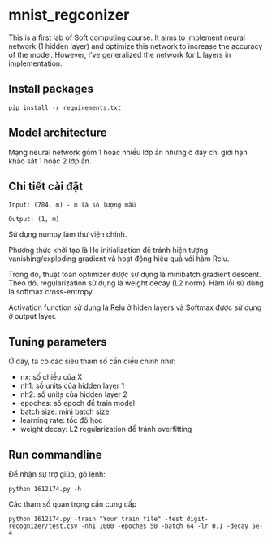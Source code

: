 # mnist_regconizer
This is a first lab of Soft computing course. It aims to implement neural network (1 hidden layer) and optimize this network to increase the accuracy of the model. However, I've generalized the network for L layers in implementation.

## Install packages
```
pip install -r requirements.txt
```

## Model architecture
Mạng neural network gồm 1 hoặc nhiều lớp ẩn nhưng ở đây chỉ giới hạn khảo sát 1 hoặc 2 lớp ẩn.


## Chi tiết cài đặt
```
Input: (784, m) - m là số lượng mẫu

Output: (1, m)
```
Sử dụng numpy làm thư viện chính.

Phương thức khởi tạo là He initialization để tránh hiện tượng vanishing/exploding gradient và hoạt động hiệu quả với hàm Relu.

Trong đó, thuật toán optimizer được sử dụng là minibatch gradient descent. Theo đó, regularization sử dụng là weight decay (L2 norm). Hàm lỗi sử dùng là softmax cross-entropy. 

Activation function sử dụng là Relu ở hiden layers và Softmax được sử dụng ở output layer.

## Tuning parameters

Ở đây, ta có các siêu tham số cần điều chỉnh như:
- nx: số chiều của X
- nh1: số units của hidden layer 1
- nh2: số units của hidden layer 2
- epoches: số epoch để train model
- batch size: mini batch size
- learning rate: tốc độ học
- weight decay: L2 regularization để tránh overfitting

## Run commandline
Để nhận sự trợ giúp, gõ lệnh:

```
python 1612174.py -h
```
 
Các tham số quan trọng cần cung cấp

```
python 1612174.py -train "Your train file" -test digit-recognizer/test.csv -nh1 1000 -epoches 50 -batch 64 -lr 0.1 -decay 5e-4
```

